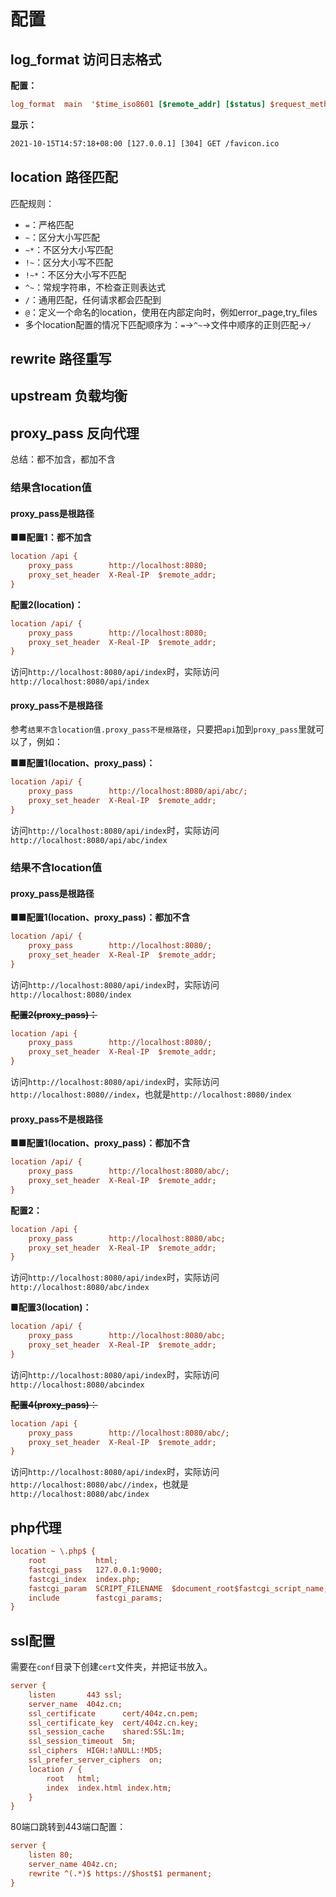 # 配置

## log_format 访问日志格式
**配置：**
```ini
log_format  main  '$time_iso8601 [$remote_addr] [$status] $request_method $request_uri';
```
**显示：**
```txt
2021-10-15T14:57:18+08:00 [127.0.0.1] [304] GET /favicon.ico
```

## location 路径匹配
匹配规则：
- `=`：严格匹配
- `~`：区分大小写匹配
- `~*`：不区分大小写匹配
- `!~`：区分大小写不匹配
- `!~*`：不区分大小写不匹配
- `^~`：常规字符串，不检查正则表达式
- `/`：通用匹配，任何请求都会匹配到
- `@`：定义一个命名的location，使用在内部定向时，例如error_page,try_files
- 多个location配置的情况下匹配顺序为：`=`->`^~`->文件中顺序的正则匹配->`/`

## rewrite 路径重写


## upstream 负载均衡


## proxy_pass 反向代理
总结：都不加含，都加不含
### 结果含location值
#### proxy_pass是根路径
**■■配置1：都不加含**
```ini
location /api {
    proxy_pass        http://localhost:8080;
    proxy_set_header  X-Real-IP  $remote_addr;
}
```
**配置2(location)：**
```ini
location /api/ {
    proxy_pass        http://localhost:8080;
    proxy_set_header  X-Real-IP  $remote_addr;
}
```
访问`http://localhost:8080/api/index`时，实际访问`http://localhost:8080/api/index`

#### proxy_pass不是根路径
参考`结果不含location值.proxy_pass不是根路径`，只要把`api`加到`proxy_pass`里就可以了，例如：

**■■配置1(location、proxy_pass)：**
```ini
location /api/ {
    proxy_pass        http://localhost:8080/api/abc/;
    proxy_set_header  X-Real-IP  $remote_addr;
}
```
访问`http://localhost:8080/api/index`时，实际访问`http://localhost:8080/api/abc/index`

### 结果不含location值
#### proxy_pass是根路径
**■■配置1(location、proxy_pass)：都加不含**
```ini
location /api/ {
    proxy_pass        http://localhost:8080/;
    proxy_set_header  X-Real-IP  $remote_addr;
}
```
访问`http://localhost:8080/api/index`时，实际访问`http://localhost:8080/index`

~~**配置2(proxy_pass)：**~~
```ini
location /api {
    proxy_pass        http://localhost:8080/;
    proxy_set_header  X-Real-IP  $remote_addr;
}
```
访问`http://localhost:8080/api/index`时，实际访问`http://localhost:8080//index`，也就是`http://localhost:8080/index`

#### proxy_pass不是根路径
**■■配置1(location、proxy_pass)：都加不含**
```ini
location /api/ {
    proxy_pass        http://localhost:8080/abc/;
    proxy_set_header  X-Real-IP  $remote_addr;
}
```
**配置2：**
```ini
location /api {
    proxy_pass        http://localhost:8080/abc;
    proxy_set_header  X-Real-IP  $remote_addr;
}
```
访问`http://localhost:8080/api/index`时，实际访问`http://localhost:8080/abc/index`

**■配置3(location)：**
```ini
location /api/ {
    proxy_pass        http://localhost:8080/abc;
    proxy_set_header  X-Real-IP  $remote_addr;
}
```
访问`http://localhost:8080/api/index`时，实际访问`http://localhost:8080/abcindex`

~~**配置4(proxy_pass)**：~~
```ini
location /api {
    proxy_pass        http://localhost:8080/abc/;
    proxy_set_header  X-Real-IP  $remote_addr;
}
```
访问`http://localhost:8080/api/index`时，实际访问`http://localhost:8080/abc//index`，也就是`http://localhost:8080/abc/index`

## php代理
```ini
location ~ \.php$ {
    root           html;
    fastcgi_pass   127.0.0.1:9000;
    fastcgi_index  index.php;
    fastcgi_param  SCRIPT_FILENAME  $document_root$fastcgi_script_name;
    include        fastcgi_params;
}
```

## ssl配置
需要在`conf`目录下创建`cert`文件夹，并把证书放入。
```ini
server {
    listen       443 ssl;
    server_name  404z.cn;
    ssl_certificate      cert/404z.cn.pem;
    ssl_certificate_key  cert/404z.cn.key;
    ssl_session_cache    shared:SSL:1m;
    ssl_session_timeout  5m;
    ssl_ciphers  HIGH:!aNULL:!MD5;
    ssl_prefer_server_ciphers  on;
    location / {
        root   html;
        index  index.html index.htm;
    }
}
```
80端口跳转到443端口配置：
```ini
server {
    listen 80;
    server_name 404z.cn;
    rewrite ^(.*)$ https://$host$1 permanent;
}
```
